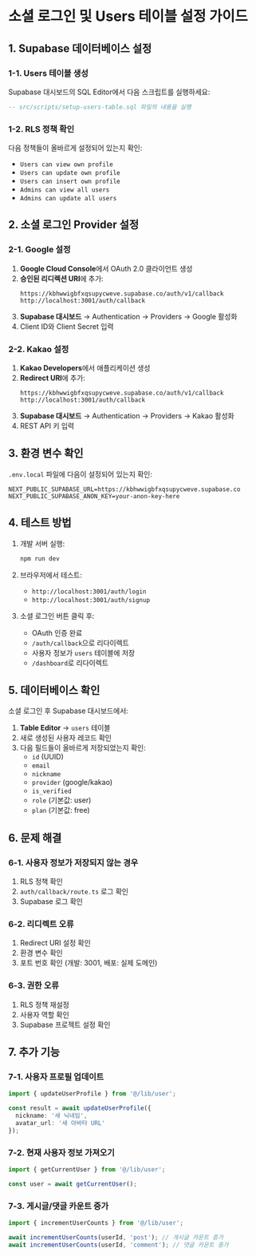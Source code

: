 # 소셜 로그인 및 Users 테이블 설정 가이드

## 1. Supabase 데이터베이스 설정

### 1-1. Users 테이블 생성
Supabase 대시보드의 SQL Editor에서 다음 스크립트를 실행하세요:

```sql
-- src/scripts/setup-users-table.sql 파일의 내용을 실행
```

### 1-2. RLS 정책 확인
다음 정책들이 올바르게 설정되어 있는지 확인:
- `Users can view own profile`
- `Users can update own profile` 
- `Users can insert own profile`
- `Admins can view all users`
- `Admins can update all users`

## 2. 소셜 로그인 Provider 설정

### 2-1. Google 설정
1. **Google Cloud Console**에서 OAuth 2.0 클라이언트 생성
2. **승인된 리디렉션 URI**에 추가:
   ```
   https://kbhwwigbfxqsupycweve.supabase.co/auth/v1/callback
   http://localhost:3001/auth/callback
   ```
3. **Supabase 대시보드** → Authentication → Providers → Google 활성화
4. Client ID와 Client Secret 입력

### 2-2. Kakao 설정
1. **Kakao Developers**에서 애플리케이션 생성
2. **Redirect URI**에 추가:
   ```
   https://kbhwwigbfxqsupycweve.supabase.co/auth/v1/callback
   http://localhost:3001/auth/callback
   ```
3. **Supabase 대시보드** → Authentication → Providers → Kakao 활성화
4. REST API 키 입력

## 3. 환경 변수 확인

`.env.local` 파일에 다음이 설정되어 있는지 확인:

```env
NEXT_PUBLIC_SUPABASE_URL=https://kbhwwigbfxqsupycweve.supabase.co
NEXT_PUBLIC_SUPABASE_ANON_KEY=your-anon-key-here
```

## 4. 테스트 방법

1. 개발 서버 실행:
   ```bash
   npm run dev
   ```

2. 브라우저에서 테스트:
   - `http://localhost:3001/auth/login`
   - `http://localhost:3001/auth/signup`

3. 소셜 로그인 버튼 클릭 후:
   - OAuth 인증 완료
   - `/auth/callback`으로 리다이렉트
   - 사용자 정보가 `users` 테이블에 저장
   - `/dashboard`로 리다이렉트

## 5. 데이터베이스 확인

소셜 로그인 후 Supabase 대시보드에서:
1. **Table Editor** → `users` 테이블
2. 새로 생성된 사용자 레코드 확인
3. 다음 필드들이 올바르게 저장되었는지 확인:
   - `id` (UUID)
   - `email`
   - `nickname`
   - `provider` (google/kakao)
   - `is_verified`
   - `role` (기본값: user)
   - `plan` (기본값: free)

## 6. 문제 해결

### 6-1. 사용자 정보가 저장되지 않는 경우
1. RLS 정책 확인
2. `auth/callback/route.ts` 로그 확인
3. Supabase 로그 확인

### 6-2. 리디렉트 오류
1. Redirect URI 설정 확인
2. 환경 변수 확인
3. 포트 번호 확인 (개발: 3001, 배포: 실제 도메인)

### 6-3. 권한 오류
1. RLS 정책 재설정
2. 사용자 역할 확인
3. Supabase 프로젝트 설정 확인

## 7. 추가 기능

### 7-1. 사용자 프로필 업데이트
```typescript
import { updateUserProfile } from '@/lib/user';

const result = await updateUserProfile({
  nickname: '새 닉네임',
  avatar_url: '새 아바타 URL'
});
```

### 7-2. 현재 사용자 정보 가져오기
```typescript
import { getCurrentUser } from '@/lib/user';

const user = await getCurrentUser();
```

### 7-3. 게시글/댓글 카운트 증가
```typescript
import { incrementUserCounts } from '@/lib/user';

await incrementUserCounts(userId, 'post'); // 게시글 카운트 증가
await incrementUserCounts(userId, 'comment'); // 댓글 카운트 증가
``` 